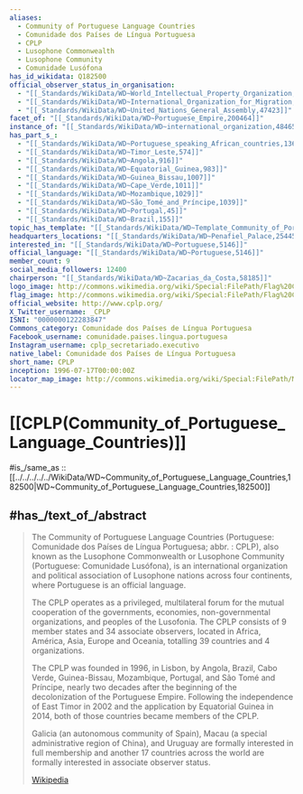 ```yaml
---
aliases:
  - Community of Portuguese Language Countries
  - Comunidade dos Países de Língua Portuguesa
  - CPLP
  - Lusophone Commonwealth
  - Lusophone Community
  - Comunidade Lusófona
has_id_wikidata: Q182500
official_observer_status_in_organisation:
  - "[[_Standards/WikiData/WD~World_Intellectual_Property_Organization,177773]]"
  - "[[_Standards/WikiData/WD~International_Organization_for_Migration,472311]]"
  - "[[_Standards/WikiData/WD~United_Nations_General_Assembly,47423]]"
facet_of: "[[_Standards/WikiData/WD~Portuguese_Empire,200464]]"
instance_of: "[[_Standards/WikiData/WD~international_organization,484652]]"
has_part_s_:
  - "[[_Standards/WikiData/WD~Portuguese_speaking_African_countries,1360686]]"
  - "[[_Standards/WikiData/WD~Timor_Leste,574]]"
  - "[[_Standards/WikiData/WD~Angola,916]]"
  - "[[_Standards/WikiData/WD~Equatorial_Guinea,983]]"
  - "[[_Standards/WikiData/WD~Guinea_Bissau,1007]]"
  - "[[_Standards/WikiData/WD~Cape_Verde,1011]]"
  - "[[_Standards/WikiData/WD~Mozambique,1029]]"
  - "[[_Standards/WikiData/WD~São_Tomé_and_Príncipe,1039]]"
  - "[[_Standards/WikiData/WD~Portugal,45]]"
  - "[[_Standards/WikiData/WD~Brazil,155]]"
topic_has_template: "[[_Standards/WikiData/WD~Template_Community_of_Portuguese_Language_Countries,7645892]]"
headquarters_locations: "[[_Standards/WikiData/WD~Penafiel_Palace,25445164]]"
interested_in: "[[_Standards/WikiData/WD~Portuguese,5146]]"
official_language: "[[_Standards/WikiData/WD~Portuguese,5146]]"
member_count: 9
social_media_followers: 12400
chairperson: "[[_Standards/WikiData/WD~Zacarias_da_Costa,58185]]"
logo_image: http://commons.wikimedia.org/wiki/Special:FilePath/Flag%20CPLP.svg
flag_image: http://commons.wikimedia.org/wiki/Special:FilePath/Flag%20CPLP.svg
official_website: http://www.cplp.org/
X_Twitter_username: _CPLP
ISNI: "0000000122283847"
Commons_category: Comunidade dos Países de Língua Portuguesa
Facebook_username: comunidade.paises.lingua.portuguesa
Instagram_username: cplp_secretariado.executivo
native_label: Comunidade dos Países de Língua Portuguesa
short_name: CPLP
inception: 1996-07-17T00:00:00Z
locator_map_image: http://commons.wikimedia.org/wiki/Special:FilePath/Mapa%20da%20CPLP.png
---
```


# [[CPLP(Community_of_Portuguese_Language_Countries)]] 
#is_/same_as :: [[../../../../../WikiData/WD~Community_of_Portuguese_Language_Countries,182500|WD~Community_of_Portuguese_Language_Countries,182500]]

## #has_/text_of_/abstract 

> The Community of Portuguese Language Countries 
> (Portuguese: Comunidade dos Países de Língua Portuguesa; abbr. : CPLP), 
> also known as the Lusophone Commonwealth or Lusophone Community 
> (Portuguese: Comunidade Lusófona), is an international organization 
> and political association of Lusophone nations across four continents, 
> where Portuguese is an official language. 
> 
> The CPLP operates as a privileged, multilateral forum 
> for the mutual cooperation of the governments, economies, non-governmental organizations, 
> and peoples of the Lusofonia. 
> The CPLP consists of 9 member states and 34 associate observers, 
> located in Africa, América, Asia, Europe and Oceania, totalling 39 countries and 4 organizations.
>
> The CPLP was founded in 1996, in Lisbon, by Angola, Brazil, Cabo Verde, Guinea-Bissau, Mozambique, Portugal, and São Tomé and Príncipe, nearly two decades after the beginning of the decolonization of the Portuguese Empire. Following the independence of East Timor in 2002 and the application by Equatorial Guinea in 2014, both of those countries became members of the CPLP. 
> 
> Galicia (an autonomous community of Spain), 
> Macau (a special administrative region of China), 
> and Uruguay are formally interested in full membership 
> and another 17 countries across the world are formally interested in associate observer status.
>
> [Wikipedia](https://en.wikipedia.org/wiki/Community%20of%20Portuguese%20Language%20Countries) 

